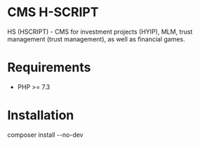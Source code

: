 ﻿CMS H-SCRIPT
=======================

HS (HSCRIPT) - CMS for investment projects (HYIP), MLM, trust management (trust management), as well as financial games. 

Requirements
============

* PHP >= 7.3

Installation
============

composer install --no-dev